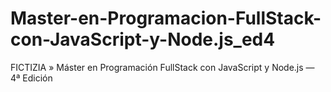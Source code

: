# Master-en-Programacion-FullStack-con-JavaScript-y-Node.js_ed4
FICTIZIA » Máster en Programación FullStack con JavaScript y Node.js — 4ª Edición
